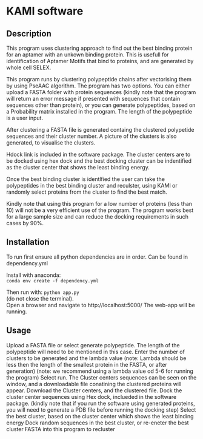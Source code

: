 # KAMI software


## Description
This program uses clustering approach to find out the best binding protein for an aptamer with an unkown binding protein.
This is usefull for identification of Aptamer Motifs that bind to proteins, and are generated by whole cell SELEX.

This program runs by clustering polypeptide chains after vectorising them by using PseAAC algorithm.
The program has two options. You can either upload a FASTA folder with protein sequences (kindly note that the program will
return an error message if presented with sequences that contain sequences other than protein), or you can generate polypeptides,
based on a Probability matrix installed in the program. The length of the polypeptide is a user input.

After clustering a FASTA file is generated containg the clustered polypetide sequences and their cluster number. 
A picture of the clusters is also generated, to visualise the clusters.

Hdock link is included in the software package. The cluster centers are to be docked using hex dock and the best docking 
cluster can be indentified as the cluster center that shows the least binding energy.

Once the best binding cluster is identlfied the user can take the polypeptides in the best binding cluster and reculster,
using KAMI or randomly select proteins from the cluster to find the best match.

Kindly note that using this program for a low number of proteins (less than 10) will not be a very efficient 
use of the program. The program works best for a large sample size and can reduce the docking requirements in such cases
by 90%.

## Installation


To run first ensure all python dependencies are in order. 
Can be found in dependency.yml

Install with anaconda:  
``` conda env create -f dependency.yml ```

Then run with: 
``` python app.py ``` <br>
(do not close the terminal). <br>
Open a browser and navigate to 
http://localhost:5000/
The web-app will be running.


## Usage

Upload a FASTA file or select generate polypeptide. The length of the polypeptide will need to be mentioned in this case.
Enter the number of clusters to be generated and the lambda value (note: Lambda should be less then the length of the smallest protein in the FASTA, or after generation)
(note: we recommend using a lambda value od 5-6 for running the program)
Select run.
The Cluster centers sequences can be seen on the window, and a downloadable file conatining the clustered proteins will appear.
Download the Cluster centers, and the clustered file.
Dock the cluster center sequences using Hex dock, inclueded in the software package.
(kindly note that if you run the software using generated proteins, you will need to generate a PDB file before running the docking step)
Select the best cluster, based on the cluster center which shows the least binding energy
Dock random sequences in the best cluster, or re-eneter the best cluster FASTA into this program to recluster 
